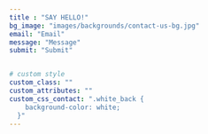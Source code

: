 ```yaml
---
title : "SAY HELLO!"
bg_image: "images/backgrounds/contact-us-bg.jpg"
email: "Email"
message: "Message"
submit: "Submit"


# custom style
custom_class: ""
custom_attributes: ""
custom_css_contact: ".white_back {
    background-color: white;
  }"
---
```

